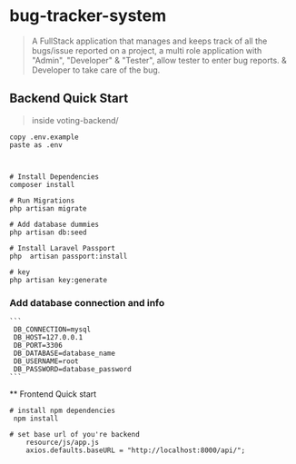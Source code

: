 # bug-tracker-system

> A FullStack application that manages and keeps track of all the bugs/issue reported on a project, a multi role application with \"Admin\", \"Developer\" & \"Tester\", allow tester to enter bug reports. & Developer to take care of the bug.

## Backend Quick Start

> inside voting-backend/

```
copy .env.example
paste as .env
```

```


# Install Dependencies
composer install

# Run Migrations
php artisan migrate

# Add database dummies
php artisan db:seed

# Install Laravel Passport
php  artisan passport:install

# key
php artisan key:generate
```

### Add database connection and info

    ```
     DB_CONNECTION=mysql
     DB_HOST=127.0.0.1
     DB_PORT=3306
     DB_DATABASE=database_name
     DB_USERNAME=root
     DB_PASSWORD=database_password
    ```

\*\* Frontend Quick start

```
# install npm dependencies
 npm install

# set base url of you're backend
    resource/js/app.js
    axios.defaults.baseURL = "http://localhost:8000/api/";
```
